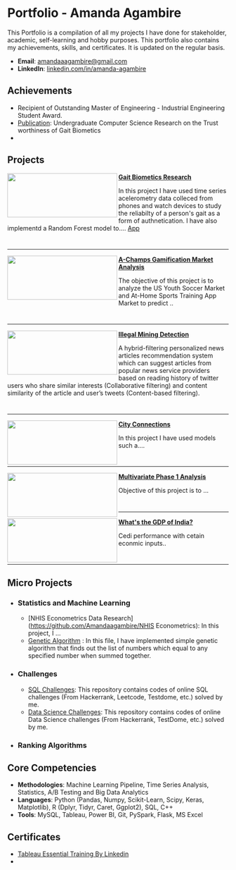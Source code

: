 # Portfolio - Amanda Agambire
This Portfolio is a compilation of all my projects I have done for stakeholder, academic, self-learning and hobby purposes. This portfolio also contains my achievements, skills, and certificates. It is updated on the regular basis.

- **Email**: [amandaaagambire@gmail.com](amandaaagambire@gmail.com)
- **LinkedIn**: [linkedin.com/in/amanda-agambire](www.linkedin.com/in/amanda-agambire)

## Achievements
- Recipient of Outstanding Master of Engineering - Industrial Engineering Student Award.
- [Publication](https://studyinternational.com/news/bucknell-university-pioneering-undergraduate-research-and-interdisciplinary-learning/): Undergraduate Computer Science Research on the Trust worthiness of Gait Biometics
- 

## Projects

<img align="left" width="250" height="100" src="https://github.com/user-attachments/assets/d0a5530b-c04a-46fa-bbab-c1623310578e"> **[Gait Biometics Research](https://github.com/Amandaagambire/gaitguard)**

In this project I have used time series acelerometry data colleced from phones and watch devices  to study the reliabilty of a person's gait as a form of authnetication. I have also implementd a Random Forest model to.... [App](https://churn-prediction-app.herokuapp.com/)  

#
---


<img align="left" width="250" height="100" src="https://github.com/user-attachments/assets/879ecb4d-6b0b-4fcd-afd0-ba0ec96c9bac"> **[A-Champs Gamification Market  Analysis](https://github.com/Amandaagambire/A-Champs-Gamification )**

The objective of this project is to analyze the US Youth Soccer Market and At-Home Sports Training App Market to predict ..

#
---


<img align="left" width="250" height="100" src="https://github.com/user-attachments/assets/4ef73102-0bd0-4dbd-ada3-56bf6e6c7fbd"> **[Illegal Mining Detection](https://github.com/Amandaagambire/Illegal-Mining-Detection-Galamsey-Watch)**
 
A hybrid-filtering personalized news articles recommendation system which can suggest articles from popular news service providers based on reading history of twitter users who share similar interests (Collaborative filtering) and content similarity of the article and user’s tweets (Content-based filtering).

#
---

<img align="left" width="250" height="100" src="https://github.com/user-attachments/assets/e0a5c5f7-fbd2-451a-848f-54c1ad07d3dd"> **[City Connections](https://github.com/Amandaagambire/cityconnections)**

In this project I have used models such a....

#
---



<img align="left" width="250" height="100" src="https://github.com/archd3sai/Portfolio/blob/master/Images/phase1.jpg"> **[Multivariate Phase 1 Analysis](https://github.com/)** 

Objective of this project is to ...
#
---


<img align="left" width="250" height="100" src="https://github.com/archd3sai/Portfolio/blob/master/Images/gdp.jpg"> **[What's the GDP of India?](https://github.com/)**

Cedi performance with cetain econmic inputs..

#
---




## Micro Projects
- ### Statistics and Machine Learning
    - [NHIS Econometrics Data Research](https://github.com/Amandaagambire/NHIS Econometrics): In this project, I ...
    - [Genetic Algorithm](https://github.com/) : In this file, I have implemented simple genetic algorithm that finds out the list of numbers which equal to any specified number when summed together.
   
 
- ### Challenges
    - [SQL Challenges](https://github.com): This repository contains codes of online SQL challenges (From Hackerrank, Leetcode, Testdome, etc.) solved by me.
    - [Data Science Challenges](https://github.com): This repository contains codes of online Data Science challenges (From Hackerrank, TestDome, etc.) solved by me.
    
- ### Ranking Algorithms

## Core Competencies

- **Methodologies**: Machine Learning Pipeline, Time Series Analysis, Statistics, A/B Testing and Big Data Analytics
- **Languages**: Python (Pandas, Numpy, Scikit-Learn, Scipy, Keras, Matplotlib), R (Dplyr, Tidyr, Caret, Ggplot2), SQL, C++
- **Tools**: MySQL, Tableau, Power BI, Git, PySpark, Flask, MS Excel

## Certificates

- [Tableau Essential Training By Linkedin](https://github.com)
- 
